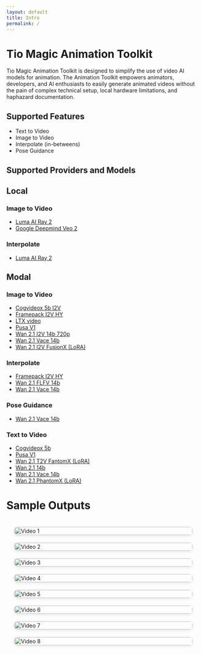 ```yaml
---
layout: default
title: Intro
permalink: /
---
```


# Tio Magic Animation Toolkit

Tio Magic Animation Toolkit is designed to simplify the use of video AI models for animation. The Animation Toolkit empowers animators, developers, and AI enthusiasts to easily generate animated videos without the pain of complex technical setup, local hardware limitations, and haphazard documentation.

## Supported Features
- Text to Video
- Image to Video
- Interpolate (in-betweens)
- Pose Guidance

## Supported Providers and Models
## Local
### Image to Video
- [Luma AI Ray 2](https://lumalabs.ai/ray)
- [Google Deepmind Veo 2](https://deepmind.google/models/veo/)

### Interpolate
- [Luma AI Ray 2](https://lumalabs.ai/ray)

## Modal
### Image to Video
- [Cogvideox 5b I2V](https://huggingface.co/zai-org/CogVideoX-5b-I2V)
- [Framepack I2V HY](https://github.com/lllyasviel/FramePack)
- [LTX video](https://huggingface.co/Lightricks/LTX-Video)
- [Pusa V1](https://huggingface.co/RaphaelLiu/PusaV1)
- [Wan 2.1 I2V 14b 720p](https://huggingface.co/Wan-AI/Wan2.1-I2V-14B-720P)
- [Wan 2.1 Vace 14b](https://huggingface.co/Wan-AI/Wan2.1-VACE-14B)
- [Wan 2.1 I2V FusionX (LoRA)](https://huggingface.co/vrgamedevgirl84/Wan14BT2VFusioniX)

### Interpolate
- [Framepack I2V HY](https://github.com/lllyasviel/FramePack)
- [Wan 2.1 FLFV 14b](https://huggingface.co/Wan-AI/Wan2.1-FLF2V-14B-720P)
- [Wan 2.1 Vace 14b](https://huggingface.co/Wan-AI/Wan2.1-VACE-14B)

### Pose Guidance
- [Wan 2.1 Vace 14b](https://huggingface.co/Wan-AI/Wan2.1-VACE-14B)

### Text to Video
- [Cogvideox 5b](https://huggingface.co/zai-org/CogVideoX-5b)
- [Pusa V1](https://huggingface.co/RaphaelLiu/PusaV1)
- [Wan 2.1 T2V FantomX (LoRA)](https://huggingface.co/vrgamedevgirl84/Wan14BT2VFusioniX)
- [Wan 2.1 14b](https://huggingface.co/Wan-AI/Wan2.1-T2V-14B)
- [Wan 2.1 Vace 14b](https://huggingface.co/Wan-AI/Wan2.1-VACE-14B)
- [Wan 2.1 PhantomX (LoRA)](https://huggingface.co/vrgamedevgirl84/Wan14BT2VFusioniX)

# Sample Outputs
<style>
.gif-grid {
  display: grid;
  grid-template-columns: repeat(auto-fill, minmax(300px, 1fr));
  gap: 20px;
  padding: 20px;
}

.gif-grid img {
  width: 100%;
  height: auto;
  border-radius: 8px;
  box-shadow: 0 2px 8px rgba(0,0,0,0.1);
}
</style>

<div class="gif-grid">
  <img src="https://storage.googleapis.com/tm-animation-public-examples/t2v/penguin_t2v_phantomfusionx.gif" alt="Video 1">
  <img src="video2.gif" alt="Video 2">
  <img src="video3.gif" alt="Video 3">
  <img src="video4.gif" alt="Video 4">
  <img src="video5.gif" alt="Video 5">
  <img src="video6.gif" alt="Video 6">
  <img src="video7.gif" alt="Video 7">
  <img src="video8.gif" alt="Video 8">
</div>
